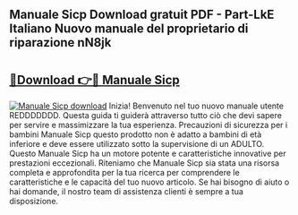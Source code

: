 ## Manuale Sicp Download gratuit PDF - Part-LkE Italiano Nuovo manuale del proprietario di riparazione nN8jk

# <h2><a href="http://dfgt3p.blite.top/?on=Manuale+Sicp">🔗Download 👉🔴 Manuale Sicp</a></h2>

[![Manuale Sicp download](https://i.imgur.com/lujVjoI.png)](http://dfgt3p.blite.top/?on=Manuale+Sicp)
Inizia! Benvenuto nel tuo nuovo manuale utente REDDDDDDD. Questa guida ti guiderà attraverso tutto ciò che devi sapere per servire e massimizzare la tua esperienza. Precauzioni di sicurezza per i bambini Manuale Sicp questo prodotto non è adatto a bambini di età inferiore e deve essere utilizzato sotto la supervisione di un ADULTO. Questo Manuale Sicp ha un motore potente e caratteristiche innovative per prestazioni eccezionali. Riteniamo che Manuale Sicp sia stata una risorsa completa e approfondita per la tua ricerca per comprendere le caratteristiche e le capacità del tuo nuovo articolo. Se hai bisogno di aiuto o hai domande, il nostro team di assistenza clienti è sempre a tua disposizione.
